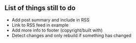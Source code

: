 ## List of things still to do

* Add post summary and include in RSS
* Link to RSS feed in example
* Add more info to footer (copyright/built with)
* Detect changes and only rebuild if something has changed
